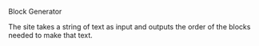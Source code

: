 Block Generator

The site takes a string of text as input and outputs the order of the blocks needed to make that text.